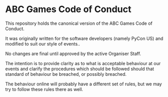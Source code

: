 ABC Games Code of Conduct
=======================

This repository holds the canonical version of the ABC Games Code of Conduct.

It was originally written for the software developers (namely PyCon US) and modified to suit our style of events..

No changes are final until approved by the active Organiser Staff.

The intention is to provide clarity as to what is acceptable behaviour at our events and clarify the procedures which should be followed should that standard of behaviour be breached, or possibly breached. 

The behaviour online will probably have a different set of rules, but we may try to follow these rules there as well. 
<!--stackedit_data:
eyJoaXN0b3J5IjpbNTk0NDI5NzMwXX0=
-->